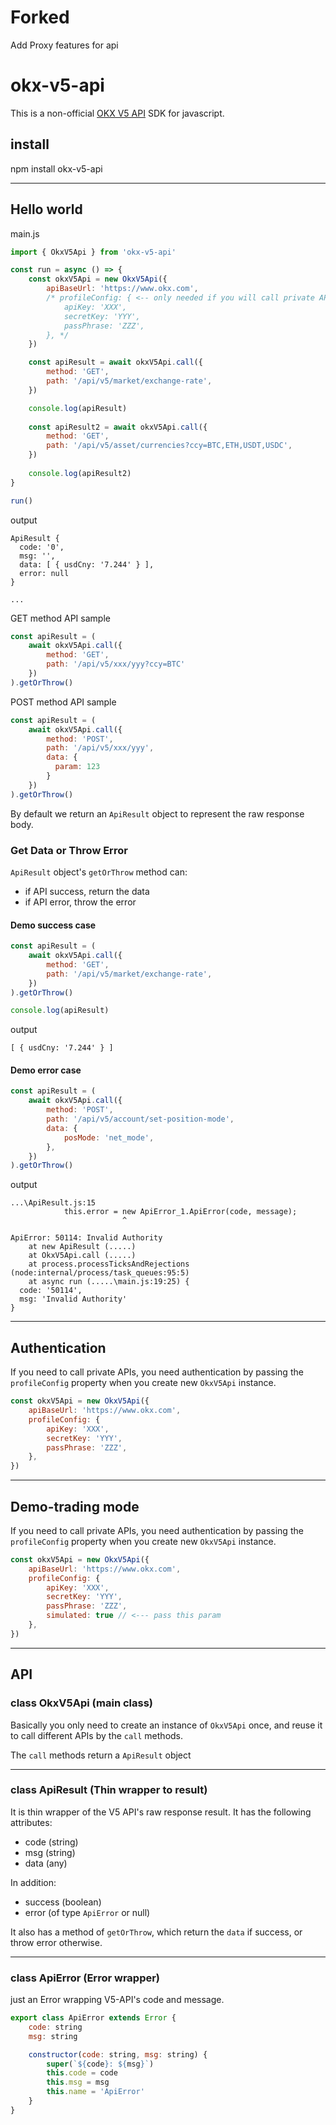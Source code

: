 # Forked 
Add Proxy features for api

# okx-v5-api

This is a non-official [OKX V5 API](https://www.okx.com/docs-v5/) SDK for javascript.

## install

npm install okx-v5-api

------------

## Hello world

main.js

```javascript
import { OkxV5Api } from 'okx-v5-api'

const run = async () => {
    const okxV5Api = new OkxV5Api({
        apiBaseUrl: 'https://www.okx.com',
        /* profileConfig: { <-- only needed if you will call private APIs
            apiKey: 'XXX',
            secretKey: 'YYY',
            passPhrase: 'ZZZ',
        }, */
    })

    const apiResult = await okxV5Api.call({
        method: 'GET',
        path: '/api/v5/market/exchange-rate',
    })

    console.log(apiResult)
    
    const apiResult2 = await okxV5Api.call({
        method: 'GET',
        path: '/api/v5/asset/currencies?ccy=BTC,ETH,USDT,USDC',
    })
    
    console.log(apiResult2)
}

run()
```

output
```
ApiResult {
  code: '0',
  msg: '',
  data: [ { usdCny: '7.244' } ],
  error: null
}

...
```

GET method API sample

```javascript
const apiResult = (
    await okxV5Api.call({
        method: 'GET',
        path: '/api/v5/xxx/yyy?ccy=BTC'
    })
).getOrThrow()
```

POST method API sample

```javascript
const apiResult = (
    await okxV5Api.call({
        method: 'POST',
        path: '/api/v5/xxx/yyy',
        data: {
          param: 123
        }
    })
).getOrThrow()
```

By default we return an `ApiResult` object to represent the raw response body.

### Get Data or Throw Error

`ApiResult` object's `getOrThrow` method can:
- if API success, return the data
- if API error, throw the error

#### Demo success case
```javascript
const apiResult = (
    await okxV5Api.call({
        method: 'GET',
        path: '/api/v5/market/exchange-rate',
    })
).getOrThrow()

console.log(apiResult)
```

output
```
[ { usdCny: '7.244' } ]
```

#### Demo error case
```javascript
const apiResult = (
    await okxV5Api.call({
        method: 'POST',
        path: '/api/v5/account/set-position-mode',
        data: {
            posMode: 'net_mode',
        },
    })
).getOrThrow()
```

output
```
...\ApiResult.js:15
            this.error = new ApiError_1.ApiError(code, message);
                         ^

ApiError: 50114: Invalid Authority
    at new ApiResult (.....)
    at OkxV5Api.call (.....)
    at process.processTicksAndRejections (node:internal/process/task_queues:95:5)
    at async run (.....\main.js:19:25) {
  code: '50114',
  msg: 'Invalid Authority'
}
```

------------

## Authentication

If you need to call private APIs, you need authentication by passing the `profileConfig` property when you create new `OkxV5Api` instance.

```javascript
const okxV5Api = new OkxV5Api({
    apiBaseUrl: 'https://www.okx.com',
    profileConfig: {
        apiKey: 'XXX',
        secretKey: 'YYY',
        passPhrase: 'ZZZ',
    },
})
```

------------

## Demo-trading mode

If you need to call private APIs, you need authentication by passing the `profileConfig` property when you create new `OkxV5Api` instance.

```javascript
const okxV5Api = new OkxV5Api({
    apiBaseUrl: 'https://www.okx.com',
    profileConfig: {
        apiKey: 'XXX',
        secretKey: 'YYY',
        passPhrase: 'ZZZ',
        simulated: true // <--- pass this param
    },
})
```


------------

## API

### class OkxV5Api (main class)

Basically you only need to create an instance of `OkxV5Api` once, and reuse it to call different APIs by the `call` methods.

The `call` methods return a `ApiResult` object

-----

### class ApiResult (Thin wrapper to result)

It is thin wrapper of the V5 API's raw response result. It has the following attributes:

- code (string)
- msg (string)
- data (any)

In addition:
- success (boolean)
- error (of type `ApiError` or null)

It also has a method of `getOrThrow`, which return the `data` if success, or throw error otherwise.

-----

### class ApiError (Error wrapper)

just an Error wrapping V5-API's code and message.

```javascript
export class ApiError extends Error {
    code: string
    msg: string

    constructor(code: string, msg: string) {
        super(`${code}: ${msg}`)
        this.code = code
        this.msg = msg
        this.name = 'ApiError'
    }
}
```
